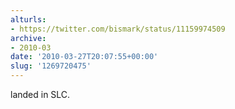 ```yaml
---
alturls:
- https://twitter.com/bismark/status/11159974509
archive:
- 2010-03
date: '2010-03-27T20:07:55+00:00'
slug: '1269720475'
---
```


landed in SLC.

